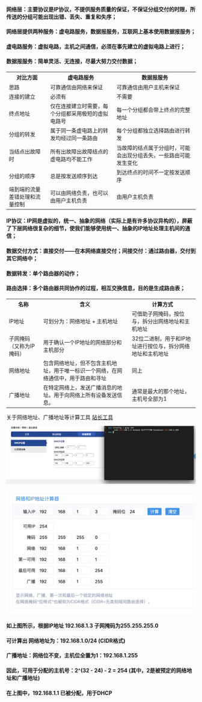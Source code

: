 #### 网络层：主要协议是IP协议，不提供服务质量的保证，不保证分组交付的时限，所传送的分组可能出现出错、丢失、重复和失序；
#### 网络层提供两种服务：虚电路服务，数据报服务，互联网上基本使用数据报服务；
#### 虚电路服务：虚拟电路，主机之间通信，必须在事先建立的虚拟电路上进行；
#### 数据报服务：简单灵活、无连接，尽最大努力交付数据；
<table>
    <th>对比方面</th>
    <th>虚电路服务</th>
    <th>数据报服务</th>
    <tr>
        <td>思路</td>
        <td>可靠通信由网络来保证</td>
        <td>可靠通信由用户主机来保证</td>
    </tr>
    <tr>
        <td>连接的建立</td>
        <td>必须有</td>
        <td>不需要</td>
    </tr>
    <tr>
        <td>终点地址</td>
        <td>仅在连接建立时需要，每个分组都采用极短的虚拟电路号</td>
        <td>每一个分组都会带上终点的完整地址</td>
    </tr>
    <tr>
        <td>分组的转发</td>
        <td>属于同一条虚电路上的转发均经过同一条路由</td>
        <td>每个分组都独立选择路由进行转发</td>
    </tr>
    <tr>
        <td>当结点出故障时</td>
        <td>所有出故障出故障结点的虚电路均不能工作</td>
        <td>当故障的结点属于分组时，可能会出现分组丢失，一些路由可能发生变化</td>
    </tr>
    <tr>
        <td>分组的顺序</td>
        <td>总是按发送顺序到达</td>
        <td>到达终点的时间不一定按发送顺序</td>
    </tr>
    <tr>
        <td>端到端的流量差错处理和流量控制</td>
        <td>可以由网络负责，也可以由用户主机负责</td>
        <td>由用户主机负责</td>
    </tr>
</table>

#### IP协议：IP网是虚拟的，统一、抽象的网络（实际上是有许多协议异构的），屏蔽了下层网络很复杂的细节，使我们能够使用统一、抽象的IP地址处理主机间的通信；
#### 数据交付方式：直接交付——在本网络直接交付；间接交付：通过路由器，交付到其它网络中；
#### 数据转发：单个路由器的动作；
#### 路由选择：多个路由器共同协作的过程，相互交换信息，目的是生成路由表；

<table>
    <th>名称</th>
    <th>含义</th>
    <th>计算方式</th>
    <tr>
        <td>IP地址</td>
        <td>可划分为：网络地址 + 主机地址</td>
        <td>可借助子网掩码，按位与，拆分出网络地址和主机地址</td>
    </tr>
    <tr>
        <td>子网掩码（又称为IP掩码）</td>
        <td>用于确认一个IP地址的网络部分和主机部分</td>
        <td>32位二进制，用于和IP地址进行按位与，拆分网络地址和主机地址</td>
    </tr>
    <tr>
        <td>网络地址</td>
        <td>包含网络地址，但不包含主机地址，用于唯一标识一个网络，在网络通信中，用于路由和寻址</td>
        <td>同上</td>
    </tr>
    <tr>
        <td>广播地址</td>
        <td>在特定网络上，发送广播消息的地址。用于向网络上所有设备发送信息。</td>
        <td>通常是最大的那个地址，主机号全部为1</td>
    </tr>
</table>

关于网络地址、广播地址等计算工具 [站长工具](https://tool.chinaz.com/tools/subnetmask)

![](../resource/image/计算机组成原理/路由器IP地址.png)

![](../resource/image/计算机组成原理/IP地址子网掩码计算.png)

#### 如上图所示，根据IP地址 192.168.1.3 子网掩码为255.255.255.0
#### 可计算出 网络地址为：192.168.1.0/24 (CIDR格式)
#### 广播地址：网络位不变，主机位全置为1：192.168.1.255
#### 因此，可用于分配的主机号：2^(32 - 24) - 2 = 254 (其中，2是被预定的网络地址和广播地址)
#### 在上图中，192.168.1.1 已被分配，用于DHCP


